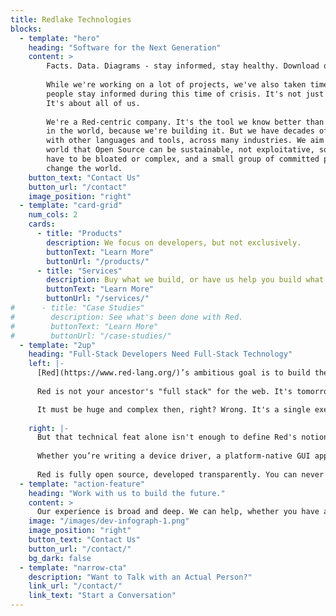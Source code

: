 ```yaml
---
title: Redlake Technologies
blocks:
  - template: "hero"
    heading: "Software for the Next Generation"
    content: >
        Facts. Data. Diagrams - stay informed, stay healthy. Download or view or [COVID-19](/covid-19/) diagrams.
        
        While we're working on a lot of projects, we've also taken time to help
        people stay informed during this time of crisis. It's not just about us.
        It's about all of us.
        
        We're a Red-centric company. It's the tool we know better than anyone else
        in the world, because we're building it. But we have decades of experience
        with other languages and tools, across many industries. We aim to show the
        world that Open Source can be sustainable, not exploitative, software doesn't
        have to be bloated or complex, and a small group of committed people can
        change the world.
    button_text: "Contact Us"
    button_url: "/contact"
    image_position: "right"
  - template: "card-grid"
    num_cols: 2
    cards:
      - title: "Products"
        description: We focus on developers, but not exclusively.
        buttonText: "Learn More"
        buttonUrl: "/products/"
      - title: "Services"
        description: Buy what we build, or have us help you build what you need.
        buttonText: "Learn More"
        buttonUrl: "/services/"
#      - title: "Case Studies"
#        description: See what's been done with Red.
#        buttonText: "Learn More"
#        buttonUrl: "/case-studies/"
  - template: "2up"
    heading: "Full-Stack Developers Need Full-Stack Technology"
    left: |-
      [Red](https://www.red-lang.org/)’s ambitious goal is to build the world’s first full-stack language, a language you can use for C-level system programming, applications, high-level scripting, and metaprogramming. You've probably heard the term "full-stack developer". But what is a full-stack Language?
      
      Red is not your ancestor's "full stack" for the web. It's tomorrow's metal-to-meta one-stop-shop for developers. Polyglot programming is a thing of the past. Dialects are the future. Low level, high level, domain specific, what you need when you need it.

      It must be huge and complex then, right? Wrong. It's a single executable that takes in your source files on any platform, and produces a packaged binary for any platform, from any other. The tool doesn’t depend on anything besides what came with your OS...shipping as a single executable that’s just over a megabyte. A full cross-platform toolchain that's smaller than most web pages.
      
    right: |-
      But that technical feat alone isn't enough to define Red's notion of a "Full-Stack Language". It's about the ability to bend and redefine the system to meet any need, while writing maintainable code and getting top-flight performance.  It's more like a batteries-included language construction set than just a language. It's also its own data format, like JSON, but much richer.
      
      Whether you’re writing a device driver, a platform-native GUI application, or a shared library, Red lets you use a common syntax to code at the right level of abstraction for the task. It's the last language you'll ever need, because it can become the next language you need.
      
      Red is fully open source, developed transparently. You can never be locked in or locked out. But sustainable Open Source has historically been an oxymoron. We don't think it has to be. By building products and offering services based on it, Red Technologies is ushering in a new era of Open Source. One where people can contribute *and* benefit, where the data format under it all is deeply-thought out, designed for humans, and built to last.
  - template: "action-feature"
    heading: "Work with us to build the future."
    content: >
      Our experience is broad and deep. We can help, whether you have an exciting new idea and need help forming it, legacy systems that need to be replaced, or require robust data processing that keeps the world turning. We love a challenge.
    image: "/images/dev-infograph-1.png"
    image_position: "right"
    button_text: "Contact Us"
    button_url: "/contact/"
    bg_dark: false
  - template: "narrow-cta"
    description: "Want to Talk with an Actual Person?"
    link_url: "/contact/"
    link_text: "Start a Conversation"
---
```

